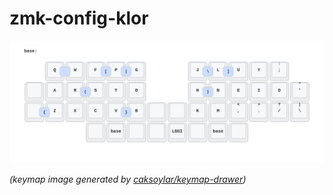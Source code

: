 # zmk-config-klor


<img src="keymap-drawer/klor.svg" >

_(keymap image generated by [caksoylar/keymap-drawer](https://github.com/caksoylar/keymap-drawer))_

